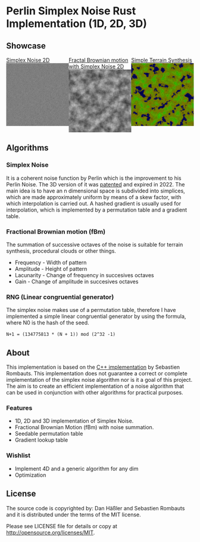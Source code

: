 # Perlin Simplex Noise Rust Implementation (1D, 2D, 3D)

## Showcase

<style>
.showcase {
  display: flex;
}
.item {
  display: flex;
  flex-direction: column;
  flex-grow: 1;
}
</style>
<div class="showcase">
  <div class="item">
    <a href="./examples/noise.rs">Simplex Noise 2D</a>
    <img src="./generated/noise.png">
  </div>
  <div class="item">
    <a href="./examples/noise.rs">Fractal Brownian motion with Simplex Noise 2D</a>
    <img class="image" src="./generated/fractal.png">
  </div>
  <div class="item">
    <a href="./examples/noise.rs">Simple Terrain Synthesis</a>
    <img class="image" src="./generated/terrain.png">
  </div>
</div>


## Algorithms
### Simplex Noise
It is a coherent noise function by Perlin which is the improvement to his Perlin Noise. The 3D version of it was [patented](https://patents.google.com/patent/US6867776) and expired in 2022. The main idea is to have an n dimensional space is subdivided into simplices, which are made approximately uniform by means of a skew factor, with which interpolation is carried out. A hashed gradient is usually used for interpolation, which is implemented by a permutation table and a gradient table.

### Fractional Brownian motion (fBm)
The summation of successive octaves of the noise is suitable for terrain synthesis, procedural clouds or other things.

* Frequency - Width of pattern
* Amplitude - Height of pattern
* Lacunarity - Change of frequency in succesives octaves
* Gain - Change of amplitude in succesives octaves

### RNG (Linear congruential generator)
The simplex noise makes use of a permutation table, therefore I have implemented a simple linear congruential generator by using the formula, where N0 is the hash of the seed.
```
N+1 = (134775813 * (N + 1)) mod (2^32 -1)
```

## About
This implementation is based on the [C++ implementation](https://github.com/SRombauts/SimplexNoise) by Sebastien Rombauts. This implementation does not guarantee a correct or complete implementation of the simplex noise algorithm nor is it a goal of this project. The aim is to create an efficient implementation of a noise algorithm that can be used in conjunction with other algorithms for practical purposes.

### Features
* 1D, 2D and 3D implementation of Simplex Noise.
* Fractional Brownian Motion (fBm) with noise summation.
* Seedable permutation table
* Gradient lookup table
### Wishlist
* Implement 4D and a generic algorithm for any dim
* Optimization

## License
The source code is copyrighted by: Dan Häßler and Sebastien Rombauts and it is distributed under the terms of the MIT license.

Please see LICENSE file for details or copy at http://opensource.org/licenses/MIT.
